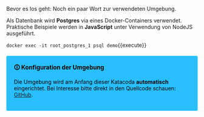 Bevor es los geht: Noch ein paar Wort zur verwendeten Umgebung.

Als Datenbank wird **Postgres** via eines Docker-Containers verwendet. Praktische Beispiele werden in **JavaScript** unter Verwendung von NodeJS ausgeführt.

`docker exec -it root_postgres_1 psql demo`{{execute}}

<div style="background: #29bfff; width: 100%; border-radius: 3px; box-sizing: border-box; padding: 20px; margin: 20px 0; color: black">
    <div style="position: relative; font-size: 110%; font-weight: bold">🛈 Konfiguration der Umgebung</div>
    <p>Die Umgebung wird am Anfang dieser Katacoda <strong>automatisch</strong> eingerichtet. Bei Interesse bitte direkt in den Quellcode schauen: <a href="https://github.com/florianfrey1/katacoda-scenarios/tree/main/starschema">GitHub</a>.</p>
</div>